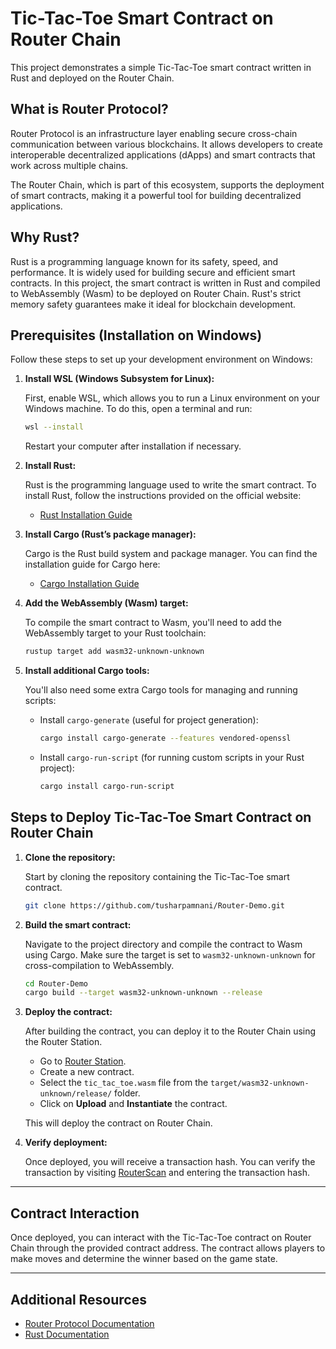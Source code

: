 # Tic-Tac-Toe Smart Contract on Router Chain

This project demonstrates a simple Tic-Tac-Toe smart contract written in Rust and deployed on the Router Chain.

## What is Router Protocol?

Router Protocol is an infrastructure layer enabling secure cross-chain communication between various blockchains. It allows developers to create interoperable decentralized applications (dApps) and smart contracts that work across multiple chains.

The Router Chain, which is part of this ecosystem, supports the deployment of smart contracts, making it a powerful tool for building decentralized applications.

## Why Rust?

Rust is a programming language known for its safety, speed, and performance. It is widely used for building secure and efficient smart contracts. In this project, the smart contract is written in Rust and compiled to WebAssembly (Wasm) to be deployed on Router Chain. Rust's strict memory safety guarantees make it ideal for blockchain development.

## Prerequisites (Installation on Windows)

Follow these steps to set up your development environment on Windows:

1. **Install WSL (Windows Subsystem for Linux):**

   First, enable WSL, which allows you to run a Linux environment on your Windows machine. To do this, open a terminal and run:

   ```bash
   wsl --install
   ```

   Restart your computer after installation if necessary.

2. **Install Rust:**

   Rust is the programming language used to write the smart contract. To install Rust, follow the instructions provided on the official website:

   - [Rust Installation Guide](https://www.rust-lang.org/tools/install)

3. **Install Cargo (Rust’s package manager):**

   Cargo is the Rust build system and package manager. You can find the installation guide for Cargo here:

   - [Cargo Installation Guide](https://doc.rust-lang.org/cargo/getting-started/installation.html)

4. **Add the WebAssembly (Wasm) target:**

   To compile the smart contract to Wasm, you'll need to add the WebAssembly target to your Rust toolchain:

   ```bash
   rustup target add wasm32-unknown-unknown
   ```

5. **Install additional Cargo tools:**

   You'll also need some extra Cargo tools for managing and running scripts:

   - Install `cargo-generate` (useful for project generation):

     ```bash
     cargo install cargo-generate --features vendored-openssl
     ```

   - Install `cargo-run-script` (for running custom scripts in your Rust project):

     ```bash
     cargo install cargo-run-script
     ```

## Steps to Deploy Tic-Tac-Toe Smart Contract on Router Chain

1. **Clone the repository:**

   Start by cloning the repository containing the Tic-Tac-Toe smart contract.

   ```bash
   git clone https://github.com/tusharpamnani/Router-Demo.git
   ```

2. **Build the smart contract:**

   Navigate to the project directory and compile the contract to Wasm using Cargo. Make sure the target is set to `wasm32-unknown-unknown` for cross-compilation to WebAssembly.

   ```bash
   cd Router-Demo
   cargo build --target wasm32-unknown-unknown --release
   ```

3. **Deploy the contract:**

   After building the contract, you can deploy it to the Router Chain using the Router Station.

   - Go to [Router Station](https://station.routerprotocol.com/).
   - Create a new contract.
   - Select the `tic_tac_toe.wasm` file from the `target/wasm32-unknown-unknown/release/` folder.
   - Click on **Upload** and **Instantiate** the contract.

   This will deploy the contract on Router Chain.

4. **Verify deployment:**

   Once deployed, you will receive a transaction hash. You can verify the transaction by visiting [RouterScan](https://testnet.routerscan.io/transactions) and entering the transaction hash.

---

## Contract Interaction

Once deployed, you can interact with the Tic-Tac-Toe contract on Router Chain through the provided contract address. The contract allows players to make moves and determine the winner based on the game state.

---

## Additional Resources

- [Router Protocol Documentation](https://courses.routerprotocol.com/building-on-router-chain/module-1/)
- [Rust Documentation](https://doc.rust-lang.org/book/)
